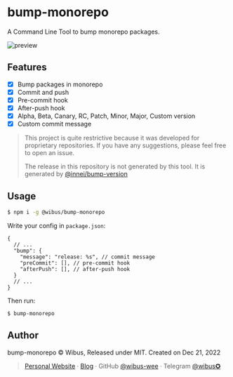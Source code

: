 # bump-monorepo

A Command Line Tool to bump monorepo packages.

![preview](https://user-images.githubusercontent.com/62133302/208828975-641b0105-9c62-4284-ace9-df0f61a6b5d0.gif)

## Features

- [x] Bump packages in monorepo
- [x] Commit and push
- [x] Pre-commit hook
- [x] After-push hook
- [x] Alpha, Beta, Canary, RC, Patch, Minor, Major, Custom version
- [x] Custom commit message

> This project is quite restrictive because it was developed for proprietary repositories. If you have any suggestions, please feel free to open an issue.
>
> The release in this repository is not generated by this tool. It is generated by [@innei/bump-version](https://github.com/innei/bump-version)

## Usage

```bash
$ npm i -g @wibus/bump-monorepo
```

Write your config in `package.json`:

```json5
{
  // ...
  "bump": {
    "message": "release: %s", // commit message
    "preCommit": [], // pre-commit hook
    "afterPush": [], // after-push hook
  }
  // ...
}
```

Then run:

```bash
$ bump-monorepo
```

## Author

bump-monorepo © Wibus, Released under MIT. Created on Dec 21, 2022

> [Personal Website](http://iucky.cn/) · [Blog](https://blog.iucky.cn/) · GitHub [@wibus-wee](https://github.com/wibus-wee/) · Telegram [@wibus✪](https://t.me/wibus_wee)
